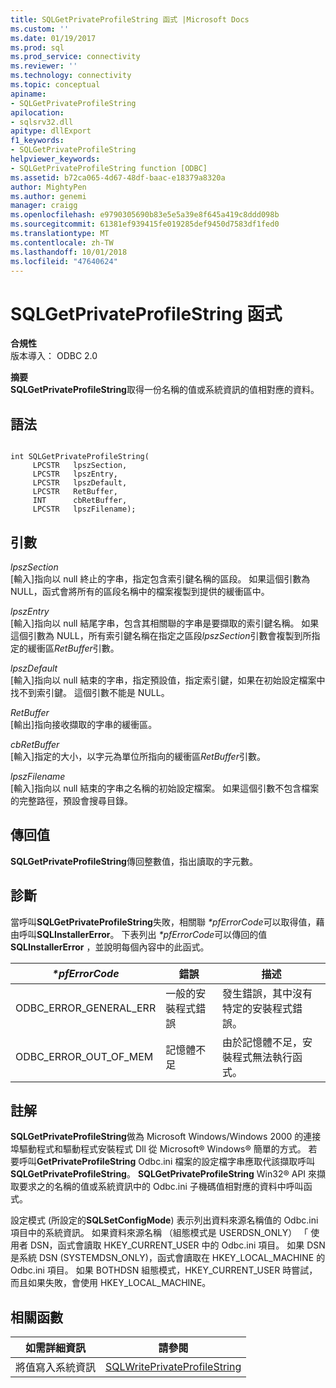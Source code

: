```yaml
---
title: SQLGetPrivateProfileString 函式 |Microsoft Docs
ms.custom: ''
ms.date: 01/19/2017
ms.prod: sql
ms.prod_service: connectivity
ms.reviewer: ''
ms.technology: connectivity
ms.topic: conceptual
apiname:
- SQLGetPrivateProfileString
apilocation:
- sqlsrv32.dll
apitype: dllExport
f1_keywords:
- SQLGetPrivateProfileString
helpviewer_keywords:
- SQLGetPrivateProfileString function [ODBC]
ms.assetid: b72ca065-4d67-48df-baac-e18379a8320a
author: MightyPen
ms.author: genemi
manager: craigg
ms.openlocfilehash: e9790305690b83e5e5a39e8f645a419c8ddd098b
ms.sourcegitcommit: 61381ef939415fe019285def9450d7583df1fed0
ms.translationtype: MT
ms.contentlocale: zh-TW
ms.lasthandoff: 10/01/2018
ms.locfileid: "47640624"
---
```

# <a name="sqlgetprivateprofilestring-function"></a>SQLGetPrivateProfileString 函式
**合規性**  
 版本導入： ODBC 2.0  
  
 **摘要**  
 **SQLGetPrivateProfileString**取得一份名稱的值或系統資訊的值相對應的資料。  
  
## <a name="syntax"></a>語法  
  
```  
  
int SQLGetPrivateProfileString(  
     LPCSTR   lpszSection,  
     LPCSTR   lpszEntry,  
     LPCSTR   lpszDefault,  
     LPCSTR   RetBuffer,  
     INT      cbRetBuffer,  
     LPCSTR   lpszFilename);  
```  
  
## <a name="arguments"></a>引數  
 *lpszSection*  
 [輸入]指向以 null 終止的字串，指定包含索引鍵名稱的區段。 如果這個引數為 NULL，函式會將所有的區段名稱中的檔案複製到提供的緩衝區中。  
  
 *lpszEntry*  
 [輸入]指向以 null 結尾字串，包含其相關聯的字串是要擷取的索引鍵名稱。 如果這個引數為 NULL，所有索引鍵名稱在指定之區段*lpszSection*引數會複製到所指定的緩衝區*RetBuffer*引數。  
  
 *lpszDefault*  
 [輸入]指向以 null 結束的字串，指定預設值，指定索引鍵，如果在初始設定檔案中找不到索引鍵。 這個引數不能是 NULL。  
  
 *RetBuffer*  
 [輸出]指向接收擷取的字串的緩衝區。  
  
 *cbRetBuffer*  
 [輸入]指定的大小，以字元為單位所指向的緩衝區*RetBuffer*引數。  
  
 *lpszFilename*  
 [輸入]指向以 null 結束的字串之名稱的初始設定檔案。 如果這個引數不包含檔案的完整路徑，預設會搜尋目錄。  
  
## <a name="returns"></a>傳回值  
 **SQLGetPrivateProfileString**傳回整數值，指出讀取的字元數。  
  
## <a name="diagnostics"></a>診斷  
 當呼叫**SQLGetPrivateProfileString**失敗，相關聯 *\*pfErrorCode*可以取得值，藉由呼叫**SQLInstallerError**。 下表列出 *\*pfErrorCode*可以傳回的值**SQLInstallerError** ，並說明每個內容中的此函式。  
  
|*\*pfErrorCode*|錯誤|描述|  
|---------------------|-----------|-----------------|  
|ODBC_ERROR_GENERAL_ERR|一般的安裝程式錯誤|發生錯誤，其中沒有特定的安裝程式錯誤。|  
|ODBC_ERROR_OUT_OF_MEM|記憶體不足|由於記憶體不足，安裝程式無法執行函式。|  
  
## <a name="comments"></a>註解  
 **SQLGetPrivateProfileString**做為 Microsoft Windows/Windows 2000 的連接埠驅動程式和驅動程式安裝程式 Dll 從 Microsoft® Windows® 簡單的方式。 若要呼叫**GetPrivateProfileString** Odbc.ini 檔案的設定檔字串應取代該擷取呼叫**SQLGetPrivateProfileString**。 **SQLGetPrivateProfileString** Win32® API 來擷取要求之的名稱的值或系統資訊中的 Odbc.ini 子機碼值相對應的資料中呼叫函式。  
  
 設定模式 (所設定的**SQLSetConfigMode**) 表示列出資料來源名稱值的 Odbc.ini 項目中的系統資訊。 如果資料來源名稱 （組態模式是 USERDSN_ONLY） 「 使用者 DSN，函式會讀取 HKEY_CURRENT_USER 中的 Odbc.ini 項目。 如果 DSN 是系統 DSN (SYSTEMDSN_ONLY)，函式會讀取在 HKEY_LOCAL_MACHINE 的 Odbc.ini 項目。 如果 BOTHDSN 組態模式，HKEY_CURRENT_USER 時嘗試，而且如果失敗，會使用 HKEY_LOCAL_MACHINE。  
  
## <a name="related-functions"></a>相關函數  
  
|如需詳細資訊|請參閱|  
|---------------------------|---------|  
|將值寫入系統資訊|[SQLWritePrivateProfileString](../../../odbc/reference/syntax/sqlwriteprivateprofilestring-function.md)|
